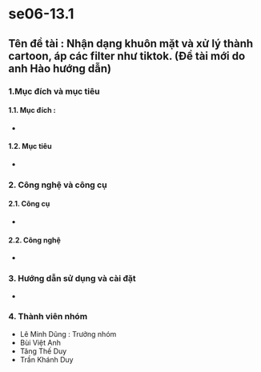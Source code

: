 # se06-13.1
## Tên đề tài : Nhận dạng khuôn mặt và xử lý thành cartoon, áp các filter như tiktok. (Đề tài mới do anh Hào hướng dẫn)
### 1.Mục đích và mục tiêu
#### 1.1. Mục đích : 
* 

#### 1.2. Mục tiêu
* 
### 2. Công nghệ và công cụ
#### 2.1. Công cụ
* 

#### 2.2. Công nghệ
* 

### 3. Hướng dẫn sử dụng và cài đặt
* 


### 4. Thành viên nhóm
* Lê Minh Dũng : Trưởng nhóm
* Bùi Việt Anh
* Tăng Thế Duy
* Trần Khánh Duy

